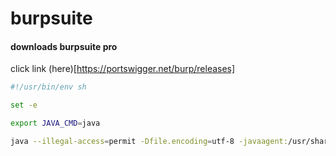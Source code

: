 # burpsuite

#### downloads burpsuite pro

click link (here)[https://portswigger.net/burp/releases]

```bash
#!/usr/bin/env sh

set -e

export JAVA_CMD=java

java --illegal-access=permit -Dfile.encoding=utf-8 -javaagent:/usr/share/burpsuite/loader.jar -noverify -jar /usr/share/burpsuite/burpsuite.jar &
```
